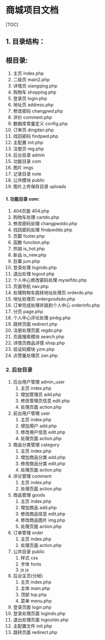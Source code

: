# 商城项目文档
[TOC]

## 1. 目录结构：


## 根目录:
1. 主页  		index.php
2. 二级页 		main2.php
3. 详情页 		xiangqing.php
4. 购物车		shopping.php
5. 登录页 		login.php
6. 地址页		address.php
7. 修改密码		changpwd.php
8. 评价 			comment.php
9. 数据库常量定义  	config.php
10. 订单页			dingdan.php
11. 找回密码  		findpwd.php
12. 主配置 			init.php
13. 注册页			reg.php
14. 后台目录			admin
15. 功能目录			com
16. 图片				imgs
17. 记录目录			note
18. 公共模块			public
19. 图片上传保存目录	uploads

#### 1. 功能目录 com:
1. 404页面 		404.php  
2. 购物车处理 	cartdo.php  
3. 修改密码处理	changpwddo.php
4. 找回密码处理   findpwddo.php
5. 页脚			footer.php
6. 函数			function.php
7. 热销			is_hot.php
8. 新品			is_new.php
9. 巨幕			jum.php
10. 登录处理		logindo.php
11. 退出处理		logout.php
12. 个人中心修改密码处理       myselfdo.php
13. 页面导航					nav.php
14. 处理购物车跳转地址处理页   orderdo.php
15. 地址处理页				ordergoodsdo.php
16. 订单完成处理并跳到个人中心	orderinfo.php
17. 分页						page.php
18. 个人中心评论处理			pinbg.php
19. 跳转页面					redirect.php
20. 注册处理页面				regdo.php
21. 页面搜索模块				search.php
22. 详情页商品详情			shop.php
23. 验证码模块				yzm.php
24. 点赞量处理页  			zan.php

### 2. 后台目录
1. 后台用户管理		admin_user
	1. 主页				index.php
	2. 增加管理员			add.php
	3. 修改管理员信息		edit.php
	4. 处理页面			action.php
2. 前台用户管理		user
	1. 主页				index.php
	2. 增加用户			add.php
	3. 修改用户信息		edit.php
	4. 处理页面			action.php
3. 商品分类管理		category
	1. 主页				index.php
	2. 增加商品分类			add.php
	3. 修改商品分类		edit.php
	4. 处理页面			action.php
4. 评论管理			comment
	1. 主页				index.php
	2. 处理页面			action.php
5. 商品管理			goods
	1. 主页				index.php
	2. 增加商品			add.php
	3. 修改商品信息		edit.php
	4. 修改商品图片		img.php
	4. 处理页面			action.php
6. 订单管理			order
	1. 主页				index.php
	2. 处理页面			action.php
7. 公共目录			public
	1. 样式			css
	2. 字体    		fonts
	3. js			js
8. 后台主页(分帧)
	1. 主页			index.php
	2. 主体			main.php
	3. 顶部			top.php
	4. 菜单			menu.php 
9. 登录页面			login.php
10. 登录处理页面		logindo.php
11. 退出处理页面		logoutdo.php
12. 主配置文件		init.php
13. 跳转页面			redirect.php